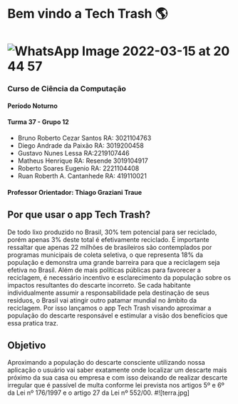# Bem vindo a Tech Trash :earth_americas:
# ![WhatsApp Image 2022-03-15 at 20 44 57](https://user-images.githubusercontent.com/95452373/158491734-0c0195a5-d228-470d-856f-e897793a8c5f.jpeg)
### Curso de Ciência da Computação
#### Período Noturno
#### Turma 37 - Grupo 12
- Bruno Roberto Cezar Santos RA: 3021104763 
- Diego Andrade da Paixão RA: 3019200458
- Gustavo Nunes Lessa RA:2219107446
- Matheus Henrique RA: Resende 3019104917
- Roberto Soares Eugenio RA: 2221104408
- Ruan Roberth A. Cantanhede RA: 419110021
#### Professor Orientador: Thiago Graziani Traue 
## Por que usar o app Tech Trash?
 De todo lixo produzido no Brasil, 30% tem potencial para ser reciclado, porém apenas 3% deste total é efetivamente reciclado.
É importante ressaltar que apenas 22 milhões de brasileiros são contemplados por programas municipais de coleta seletiva, o que representa 18% da população e demonstra uma grande barreira para que a reciclagem seja efetiva no Brasil. Além de mais políticas públicas para favorecer a reciclagem, é necessário incentivo e esclarecimento da população sobre os impactos resultantes do descarte incorreto. Se cada habitante individualmente assumir a responsabilidade pela destinação de seus resíduos, o Brasil vai atingir outro patamar mundial no âmbito da reciclagem. 
Por isso lançamos o app Tech Trash visando aproximar a população do descarte responsável e estimular a visão dos benefícios que essa pratica traz.
## Objetivo
Aproximando a população do descarte consciente utilizando nossa aplicação o usuário vai saber exatamente onde localizar um descarte mais próximo da sua casa ou empresa e com isso deixando de realizar descarte irregular que é passível de multa conforme lei prevista nos artigos 5º e 6º da Lei nº 176/1997 e o artigo 27 da Lei nº 552/00.
#![terra.jpg]
